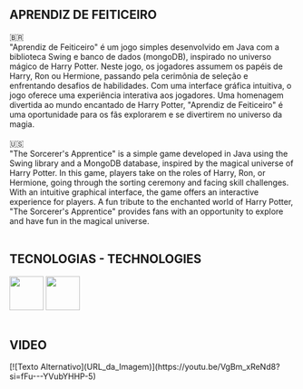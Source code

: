 <h2>APRENDIZ DE FEITICEIRO</h2>
🇧🇷
<div>
"Aprendiz de Feiticeiro" é um jogo simples desenvolvido em Java com a biblioteca Swing e banco de dados (mongoDB), inspirado no universo mágico de Harry Potter. 
Neste jogo, os jogadores assumem os papéis de Harry, Ron ou Hermione, passando pela cerimônia de seleção e enfrentando desafios de habilidades.
Com uma interface gráfica intuitiva, o jogo oferece uma experiência interativa aos jogadores. Uma homenagem divertida ao mundo encantado de Harry Potter, "Aprendiz de Feiticeiro" é uma oportunidade para os fãs explorarem e se divertirem no universo da magia.
</div>
<br>
🇺🇸
<div>
"The Sorcerer's Apprentice" is a simple game developed in Java using the Swing library and a MongoDB database, inspired by the magical universe of Harry Potter. 
  In this game, players take on the roles of Harry, Ron, or Hermione, going through the sorting ceremony and facing skill challenges. 
  With an intuitive graphical interface, the game offers an interactive experience for players. A fun tribute to the enchanted world of Harry Potter, "The Sorcerer's Apprentice" provides fans with an opportunity to explore and have fun in the magical universe.
</div>
<br>
<h2>TECNOLOGIAS - TECHNOLOGIES</h2>
<div>
  <img style="width: 60px" src="https://cdn.jsdelivr.net/gh/devicons/devicon@latest/icons/java/java-original-wordmark.svg" />
  <img style="width: 60px" src="https://cdn.jsdelivr.net/gh/devicons/devicon@latest/icons/mongodb/mongodb-original-wordmark.svg" />
</div>
<br>
<h2>VIDEO</h2>
[![Texto Alternativo](URL_da_Imagem)](https://youtu.be/VgBm_xReNd8?si=fFu---YVubYHHP-5)
